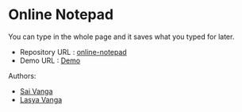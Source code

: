# Online Notepad

You can type in the whole page and it saves what you typed for later.

- Repository URL : [online-notepad](https://github.com/SaMaSaLa/online-notepad)
- Demo URL : [Demo](https://samasala.github.io/online-notepad/)

Authors:

- [Sai Vanga](https://sai.rocks)
- [Lasya Vanga](https://lasya.net)
